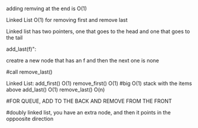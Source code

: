 adding remving at the end is O(1)


Linked List O(1) for removing first and remove last 


Linked list has two pointers, one that goes to the head and one that goes to the tail

add_last(f)":

creatre a new node that has an f and then the next one is none 

#call remove_last()

Linked List:
add_first()     O(1)
remove_first()  O(1)
#big O(1) stack with the items above 
add_last()      O(1)
remove_last()   O(n)

#FOR QUEUE, ADD TO THE BACK AND REMOVE FROM THE FRONT

#doubly linked list, you have an extra node, and then it points in the oppoosite direction


#